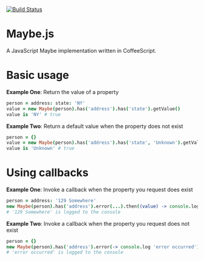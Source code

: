[![Build Status](https://travis-ci.org/KarlPurk/jsmapper.png)](https://travis-ci.org/KarlPurk/maybe)
# Maybe.js

A JavaScript Maybe implementation written in CoffeeScript.

# Basic usage

**Example One**: Return the value of a property
```coffee
person = address: state: 'NY'
value = new Maybe(person).has('address').has('state').getValue()
value is 'NY' # true
```

**Example Two**: Return a default value when the property does not exist
```coffee
person = {}
value = new Maybe(person).has('address').has('state', 'Unknown').getValue()
value is 'Unknown' # true
```

# Using callbacks

**Example One**: Invoke a callback when the property you request does exist
```coffee
person = address: '129 Somewhere'
new Maybe(person).has('address').error(...).then((value) -> console.log value)
# '129 Somewhere' is logged to the console
```

**Example Two**: Invoke a callback when the property you request does not exist
```coffee
person = {}
new Maybe(person).has('address').error(-> console.log 'error occurred').then(...)
# 'error occurred' is logged to the console
```

